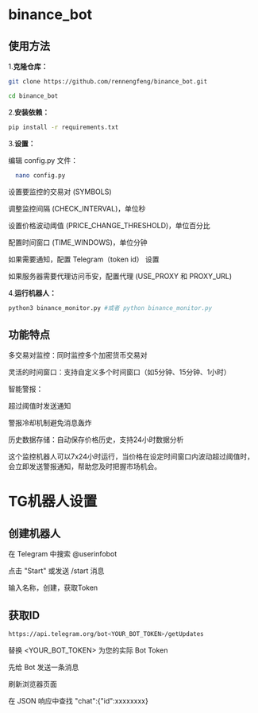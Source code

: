 # binance_bot

## 使用方法
1.**克隆仓库：**

   ```bash
   git clone https://github.com/rennengfeng/binance_bot.git
   ```
   ```bash
   cd binance_bot
   ```

2.**安装依赖：**

   ```bash
   pip install -r requirements.txt
   ```

3.**设置：**

编辑 config.py 文件：

 ```bash
   nano config.py
   ```

设置要监控的交易对 (SYMBOLS)

调整监控间隔 (CHECK_INTERVAL)，单位秒

设置价格波动阈值 (PRICE_CHANGE_THRESHOLD)，单位百分比

配置时间窗口 (TIME_WINDOWS)，单位分钟

如果需要通知，配置 Telegram（token id） 设置

如果服务器需要代理访问币安，配置代理 (USE_PROXY 和 PROXY_URL)

4.**运行机器人：**

   ```bash
   python3 binance_monitor.py #或者 python binance_monitor.py
   ```

## 功能特点
多交易对监控：同时监控多个加密货币交易对

灵活的时间窗口：支持自定义多个时间窗口（如5分钟、15分钟、1小时）

智能警报：

超过阈值时发送通知

警报冷却机制避免消息轰炸

历史数据存储：自动保存价格历史，支持24小时数据分析

这个监控机器人可以7x24小时运行，当价格在设定时间窗口内波动超过阈值时，会立即发送警报通知，帮助您及时把握市场机会。

# TG机器人设置

## 创建机器人 

在 Telegram 中搜索 @userinfobot

点击 "Start" 或发送 /start 消息

输入名称，创建，获取Token

## 获取ID

   ```bash
   https://api.telegram.org/bot<YOUR_BOT_TOKEN>/getUpdates
   ```
   替换 <YOUR_BOT_TOKEN> 为您的实际 Bot Token
   
   先给 Bot 发送一条消息
   
   刷新浏览器页面
   
   在 JSON 响应中查找 "chat":{"id":xxxxxxxx}
